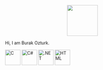 <div id="header" align="center">
  <img src="https://media.giphy.com/media/M9gbBd9nbDrOTu1Mqx/giphy.gif" width="100"/>
</div>
                    
Hi, I am Burak Ozturk.



<img src="https://cdn.jsdelivr.net/gh/devicons/devicon/icons/c/c-original.svg" alt="C" width="50" height="50"/> <img src="https://cdn.jsdelivr.net/gh/devicons/devicon/icons/csharp/csharp-original.svg" alt="C#" width="50" height="50"/> <img src="https://cdn.jsdelivr.net/gh/devicons/devicon/icons/dot-net/dot-net-original.svg" alt=".NET" width="50" height="50"/> <img src="https://cdn.jsdelivr.net/gh/devicons/devicon/icons/html5/html5-original.svg" alt="HTML" width="50" height="50"/>



<!--
**burakozturk05/burakozturk05** is a ✨ _special_ ✨ repository because its `README.md` (this file) appears on your GitHub profile.

Here are some ideas to get you started:

- 🔭 I’m currently working on ...
- 🌱 I’m currently learning ...
- 👯 I’m looking to collaborate on ...
- 🤔 I’m looking for help with ...
- 💬 Ask me about ...
- 📫 How to reach me: ...
- 😄 Pronouns: ...
- ⚡ Fun fact: ...
-->
